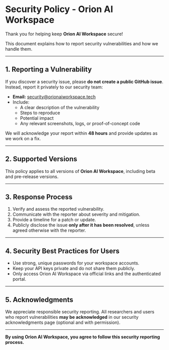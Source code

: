 # Security Policy - Orion AI Workspace

Thank you for helping keep **Orion AI Workspace** secure!  

This document explains how to report security vulnerabilities and how we handle them.

---

## 1. Reporting a Vulnerability

If you discover a security issue, please **do not create a public GitHub issue**. Instead, report it privately to our security team:

- **Email:** security@orionaiworkspace.tech  
- Include:
  - A clear description of the vulnerability
  - Steps to reproduce
  - Potential impact
  - Any relevant screenshots, logs, or proof-of-concept code

We will acknowledge your report within **48 hours** and provide updates as we work on a fix.

---

## 2. Supported Versions

This policy applies to all versions of **Orion AI Workspace**, including beta and pre-release versions.

---

## 3. Response Process

1. Verify and assess the reported vulnerability.  
2. Communicate with the reporter about severity and mitigation.  
3. Provide a timeline for a patch or update.  
4. Publicly disclose the issue **only after it has been resolved**, unless agreed otherwise with the reporter.

---

## 4. Security Best Practices for Users

- Use strong, unique passwords for your workspace accounts.  
- Keep your API keys private and do not share them publicly.  
- Only access Orion AI Workspace via official links and the authenticated portal.  

---

## 5. Acknowledgments

We appreciate responsible security reporting. All researchers and users who report vulnerabilities **may be acknowledged** in our security acknowledgments page (optional and with permission).

---

**By using Orion AI Workspace, you agree to follow this security reporting process.**

